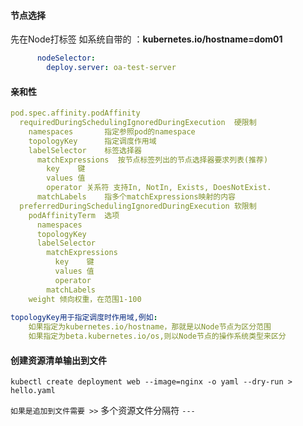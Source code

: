 #### 节点选择

先在Node打标签 如系统自带的 ：**kubernetes.io/hostname=dom01**

```yml
      nodeSelector:
        deploy.server: oa-test-server
```





####  亲和性

```yml
pod.spec.affinity.podAffinity
  requiredDuringSchedulingIgnoredDuringExecution  硬限制
    namespaces       指定参照pod的namespace
    topologyKey      指定调度作用域
    labelSelector    标签选择器
      matchExpressions  按节点标签列出的节点选择器要求列表(推荐)
        key    键
        values 值
        operator 关系符 支持In, NotIn, Exists, DoesNotExist.
      matchLabels    指多个matchExpressions映射的内容
  preferredDuringSchedulingIgnoredDuringExecution 软限制
    podAffinityTerm  选项
      namespaces      
      topologyKey
      labelSelector
        matchExpressions  
          key    键
          values 值
          operator
        matchLabels 
    weight 倾向权重，在范围1-100
    
topologyKey用于指定调度时作用域,例如:
    如果指定为kubernetes.io/hostname，那就是以Node节点为区分范围
	如果指定为beta.kubernetes.io/os,则以Node节点的操作系统类型来区分
```



#### 创建资源清单输出到文件

```shell
kubectl create deployment web --image=nginx -o yaml --dry-run > hello.yaml
```

`如果是追加到文件需要 >>`  多个资源文件分隔符  `---`

